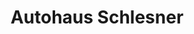 ---
title: "Autohaus Schlesner"
url: /nienburg-weser/autohaus-schlesner-berliner-ring/
shop: Autohaus
---